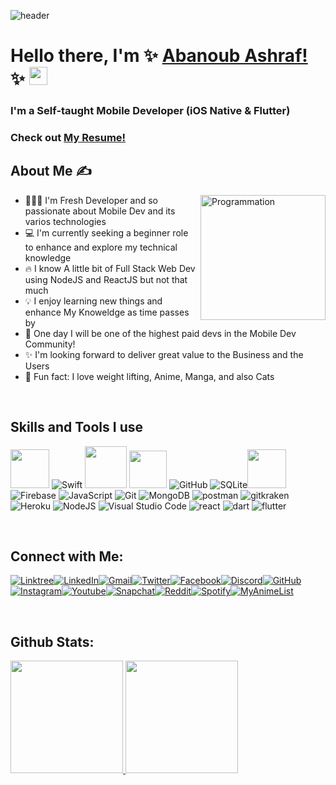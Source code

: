 ![header](https://user-images.githubusercontent.com/10991489/119396799-a6f40d00-bcd5-11eb-987c-ffb45067c090.png)

# Hello there, I'm ✨ [Abanoub Ashraf!](https://www.linkedin.com/in/abanoub-ashraf-81b329b7/) ✨ <img src="https://github.com/TheDudeThatCode/TheDudeThatCode/blob/master/Assets/Hi.gif" width="29px">

### I'm a Self-taught Mobile Developer (iOS Native & Flutter) 
### Check out [My Resume!](https://docs.google.com/document/d/16ZsPO1DLHzf6qY8EoCV09VTB518o2A-jd9PpJK4z2pw/edit?usp=sharing)

<!-- </br> -->

## About Me ✍️

 <img align="right" src="https://i.giphy.com/media/LmNwrBhejkK9EFP504/200w.webp" alt="Programmation" width="200" /> 

- 👨🏻‍💻  I'm Fresh Developer and so passionate about Mobile Dev and its varios technologies
- 💻  I'm currently seeking a beginner role to enhance and explore my technical knowledge
- 🔥  I know A little bit of Full Stack Web Dev using NodeJS and ReactJS but not that much
- 💡  I enjoy learning new things and enhance My Knoweldge as time passes by
- 🚀  One day I will be one of the highest paid devs in the Mobile Dev Community!
- ✨  I'm looking forward to deliver great value to the Business and the Users
- 🌱  Fun fact: I love weight lifting, Anime, Manga, and also Cats

</br>

## Skills and Tools I use

<img height="62em" src="https://user-images.githubusercontent.com/10991489/119416278-918ddb80-bcf3-11eb-9106-2e73b8f45902.png"/> ![Swift](https://www.vectorlogo.zone/logos/swift/swift-icon.svg) <img height="67em" src="https://developer.apple.com/design/human-interface-guidelines/macos/images/app-icon-realistic-materials_2x.png"/> <img height="60em" src="https://credo.academy/resources/logo-swiftui-masterclass.png"/> ![GitHub](https://www.vectorlogo.zone/logos/github/github-icon.svg) ![SQLite](https://www.vectorlogo.zone/logos/sqlite/sqlite-icon.svg)<img height="62em" src="https://user-images.githubusercontent.com/10991489/119416543-285a9800-bcf4-11eb-8755-a9351330ef0d.jpg"/> ![Firebase](https://www.vectorlogo.zone/logos/firebase/firebase-icon.svg) ![JavaScript](https://www.vectorlogo.zone/logos/javascript/javascript-icon.svg) ![Git](https://www.vectorlogo.zone/logos/git-scm/git-scm-icon.svg) ![MongoDB](https://www.vectorlogo.zone/logos/mongodb/mongodb-icon.svg) ![postman](https://www.vectorlogo.zone/logos/getpostman/getpostman-icon.svg) ![gitkraken](https://www.vectorlogo.zone/logos/gitkraken/gitkraken-icon.svg) ![Heroku](https://www.vectorlogo.zone/logos/heroku/heroku-icon.svg) ![NodeJS](https://www.vectorlogo.zone/logos/nodejs/nodejs-icon.svg) ![Visual Studio Code](https://www.vectorlogo.zone/logos/visualstudio_code/visualstudio_code-icon.svg) ![react](https://www.vectorlogo.zone/logos/reactjs/reactjs-icon.svg) ![dart](https://www.vectorlogo.zone/logos/dartlang/dartlang-icon.svg) ![flutter](https://www.vectorlogo.zone/logos/flutterio/flutterio-icon.svg)

</br>

## Connect with Me:

[<img alt="Linktree" src="https://img.shields.io/badge/-linktree-purple?style=for-the-badge&logo=linktree&logoColor=white"/>][linktree][<img alt="LinkedIn" src="https://img.shields.io/badge/linkedin%20-%230077B5.svg?&style=for-the-badge&logo=linkedin&logoColor=white"/>][linkedin][<img alt="Gmail" src="https://img.shields.io/badge/Gmail-D14836?style=for-the-badge&logo=gmail&logoColor=white" />][mail][<img alt="Twitter" src="https://img.shields.io/badge/Twitter%20-%231DA1F2.svg?&style=for-the-badge&logo=Twitter&logoColor=white"/>][tw][<img alt="Facebook" src="https://img.shields.io/badge/Facebook%20-%231877F2.svg?&style=for-the-badge&logo=Facebook&logoColor=white"/>][fb][<img alt="Discord" src="https://img.shields.io/badge/-Discord-blueviolet?style=for-the-badge&logo=discord&logoColor=white" />][discord][<img alt="GitHub" src="https://img.shields.io/badge/-Github-lightgray?style=for-the-badge&logo=github&logoColor=white" />][github][<img alt="Instagram" src="https://img.shields.io/badge/-Instagram-orange?style=for-the-badge&logo=instagram&logoColor=white" />][instagram][<img alt="Youtube" src="https://img.shields.io/badge/-youtube-D14836?style=for-the-badge&logo=youtube&logoColor=white" />][youtube][<img alt="Snapchat" src="https://img.shields.io/badge/-snapchat-yellow?style=for-the-badge&logo=snapchat&logoColor=white" />][snapchat][<img alt="Reddit" src="https://img.shields.io/badge/-reddit-F05032?style=for-the-badge&logo=reddit&logoColor=white" />][reddit][<img alt="Spotify" src="https://img.shields.io/badge/-spotify-green?style=for-the-badge&logo=spotify&logoColor=white" />][spotify][<img alt="MyAnimeList" src="https://img.shields.io/badge/-myanimelist-blue?style=for-the-badge&logo=myanimelist&logoColor=white" />][myanimelist]


[linkedin]: https://www.linkedin.com/in/abanoub-ashraf-81b329b7/
[mail]: https://docs.google.com/document/d/1lr2sMIhAithabtZI8SiRkRVTTFa_o0ZIsuZNKmo2lUo/edit?usp=sharing
[tw]: https://twitter.com/Abanoub_Ashraf_
[fb]: https://www.facebook.com/abanoub.ashraf.1110/
[discord]: https://docs.google.com/document/d/1PTRlGjrvM_olFPyfJkP3QJGy88GC3UEWilDqmhDIBL8/edit?usp=sharing
[github]: https://github.com/abanoub-ashraf?tab=repositories
[instagram]: https://www.instagram.com/abanoub_ashraf_0/
[youtube]: https://www.youtube.com/channel/UCaH0SjSVk045E165fGh9wjg/videos
[reddit]: https://www.reddit.com/user/Mike_Samson/
[spotify]: https://open.spotify.com/user/q8vf0xt7ln2i1ys502612e5yj
[snapchat]: https://www.snapchat.com/add/abanoub_ashraf
[myanimelist]: https://myanimelist.net/profile/Abanoub_Ashraf_
[linktree]: https://linktr.ee/abanoub_ashraf

</br>

## Github Stats:

<p>
  <a href="https://github.com/abanoub-ashraf">
    <img height="180em" src="https://github-readme-stats.vercel.app/api?username=abanoub-ashraf&count_private=true&show_icons=true&theme=algolia&&include_all_commits=true"/>
    <img height="180em" src="https://github-readme-stats-eight-theta.vercel.app/api/top-langs/?username=abanoub-ashraf&&layout=compact&langs_count=8&theme=algolia"/>
  </a>
</p>

</br>

<!-- 

things toa dd or modify later:

  3776AB
  00979D
  C51A4A
  00599C
  777BB4
  DD1100
  27338e
  800000
  013243

  ![SmartThings](https://img.shields.io/badge/SmartThings-?style=flat-square&logo=SmartThings&logoColor=white)
  ![Google Cloud Platform](https://img.shields.io/badge/Google_Cloud-4285F4?style=flat-square&logo=google-cloud&logoColor=white)
  ![Qwiklabs](https://img.shields.io/badge/Qwiklabs-F5CD0E?style=flat-square&logo=Qwiklabs&logoColor=800000)
  ![HackerRank](https://img.shields.io/badge/HackerRank-107C10?style=flat-square&logo=HackerRank&logoColor=black)
  ![CodeChef](https://img.shields.io/badge/CodeChef-5B4638?style=flat-square&logo=CodeChef&logoColor=white)


[![JavaScript](https://img.shields.io/badge/-JavaScript-eee?style=flat-square&logo=javascript&logoColor=DD9C25)](https://dinhanhthi.com/#web_development)
[![Sass](https://img.shields.io/badge/-SASS-eee?style=flat-square&logo=sass&logoColor=CC6699)](https://dinhanhthi.com/#web_development)
[![Bootstrap](http://img.shields.io/badge/-Bootstrap-eee?style=flat-square&logo=bootstrap&logoColor=563D7C)](https://dinhanhthi.com/#web_development)
[![Docker](https://img.shields.io/badge/-Docker-eee?style=flat-square&logo=docker&logoColor=2496ed)](https://dinhanhthi.com/tags#docker)
[![MongoDB](https://img.shields.io/badge/-MongoDB-eee?style=flat-square&logo=mongodb&logoColor=47A248)](https://dinhanhthi.com/)
[![Firebase](https://img.shields.io/badge/-Firebase-EEE?style=flat-square&logo=firebase&logoColor=FFCA28)](https://dinhanhthi.com/)
[![MySQL](http://img.shields.io/badge/-MySQL-eee?style=flat-square&logo=mysql&logoColor=4479A1)](https://dinhanhthi.com/)

[![GraphQL](https://img.shields.io/badge/-GraphQL-eee?style=flat-square&logo=graphql&logoColor=E10098)](https://dinhanhthi.com/)
[![Heroku](https://img.shields.io/badge/-Heroku-eee?style=flat-square&logo=heroku&logoColor=430098)](https://dinhanhthi.com/)
[![VS Code](http://img.shields.io/badge/-VS%20Code-eee?style=flat-square&logo=visual-studio-code&logoColor=007ACC)](https://dinhanhthi.com/visual-studio-code)
[![Git](http://img.shields.io/badge/-Git-eee?style=flat-square&logo=git&logoColor=F05032)](https://dinhanhthi.com/git)

![BootStrap](https://img.shields.io/badge/Bootstrap-7952B3?style=flat-square&logo=bootstrap&logoColor=white)
[![React](https://img.shields.io/badge/-React-eee?style=flat-square&logo=react&logoColor=0088cc)](https://dinhanhthi.com/tags#react)
![MySQL](https://img.shields.io/badge/MySQL-4479A1?style=flat-square&logo=MySQL&logoColor=white)
![HTML5](https://img.shields.io/badge/HTML5-E34F26?style=flat-square&logo=HTML5&logoColor=white)
![CSS3](https://img.shields.io/badge/CSS3-1572B6?style=flat-square&logo=CSS3&logoColor=white)

<a href="https://angular.io" target="_blank"> <img src="https://raw.githubusercontent.com/devicons/devicon/master/icons/angularjs/angularjs-original-wordmark.svg" alt="angularjs" width="40" height="40"/> </a> 
<a href="https://aws.amazon.com" target="_blank"> <img src="https://raw.githubusercontent.com/devicons/devicon/master/icons/amazonwebservices/amazonwebservices-original-wordmark.svg" alt="aws" width="40" height="40"/> </a> 
<a href="https://azure.microsoft.com/en-in/" target="_blank"> <img src="https://www.vectorlogo.zone/logos/microsoft_azure/microsoft_azure-icon.svg" alt="azure" width="40" height="40"/> </a> 
  <a href="https://cassandra.apache.org/" target="_blank"> <img src="https://www.vectorlogo.zone/logos/apache_cassandra/apache_cassandra-icon.svg" alt="cassandra" width="40" height="40"/> </a> 
<a href="https://www.docker.com/" target="_blank"> <img src="https://raw.githubusercontent.com/devicons/devicon/master/icons/docker/docker-original-wordmark.svg" alt="docker" width="40" height="40"/> </a> 
  <a href="https://redis.io" target="_blank"> <img src="https://raw.githubusercontent.com/devicons/devicon/master/icons/redis/redis-original-wordmark.svg" alt="redis" width="40" height="40"/> </a> 
  <a href="https://www.postgresql.org" target="_blank"> <img src="https://raw.githubusercontent.com/devicons/devicon/master/icons/postgresql/postgresql-original-wordmark.svg" alt="postgresql" width="40" height="40"/> </a> 

<p align="left">
  <a href="https://discord.gg/WjEFnzC"><img alt="Discord - Miku#0039" title="Discord - Miku#0039" height="32" width="32" src="https://raw.githubusercontent.com/peterthehan/peterthehan/master/assets/discord.svg"></a>
  <a href="https://facebook.com/peterthehan"><img alt="Facebook" title="Facebook" height="32" width="32" src="https://raw.githubusercontent.com/peterthehan/peterthehan/master/assets/facebook.svg"></a>
  <a href="https://myanimelist.net/profile/PeterTheHan"><img alt="MyAnimeList" title="MyAnimeList" height="32" width="32" src="https://raw.githubusercontent.com/peterthehan/peterthehan/master/assets/myanimelist.svg"></a>
  <a href="https://reddit.com/user/PeterTheHan"><img alt="Reddit" title="Reddit" height="32" width="32" src="https://raw.githubusercontent.com/peterthehan/peterthehan/master/assets/reddit.svg"></a>
  <a href="https://open.spotify.com/user/2145isvugpczeo2fgz6khel3y"><img alt="Spotify" title="Spotify" height="32" width="32" src="https://raw.githubusercontent.com/peterthehan/peterthehan/master/assets/spotify.svg"></a>
  <a href="https://twitter.com/PeterTheHan"><img alt="Twitter" title="Twitter" height="32" width="32" src="https://raw.githubusercontent.com/peterthehan/peterthehan/master/assets/twitter.svg"></a>
  <a href="https://youtube.com/channel/UC5QVwln-tycBa-CoB88a7wA"><img alt="YouTube" title="YouTube" height="32" width="32" src="https://raw.githubusercontent.com/peterthehan/peterthehan/master/assets/youtube.svg"></a>
</p>


-->





